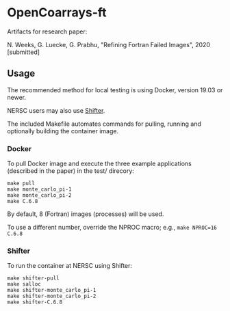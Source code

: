 # OpenCoarrays-ft

Artifacts for research paper:

N. Weeks, G. Luecke, G. Prabhu, "Refining Fortran Failed Images", 2020 [submitted]

## Usage

The recommended method for local testing is using Docker, version 19.03 or newer.

NERSC users may also use [Shifter](https://github.com/NERSC/shifter).

The included Makefile automates commands for pulling, running and optionally building the container image.

### Docker

To pull Docker image and execute the three example applications (described in the paper) in the test/ direcory:

```
make pull
make monte_carlo_pi-1
make monte_carlo_pi-2
make C.6.8
```

By default, 8 (Fortran) images (processes) will be used.

To use a different number, override the NPROC macro; e.g., `make NPROC=16 C.6.8`

### Shifter

To run the container at NERSC using Shifter:

```
make shifter-pull
make salloc
make shifter-monte_carlo_pi-1
make shifter-monte_carlo_pi-2
make shifter-C.6.8
```
